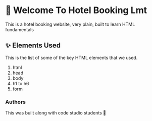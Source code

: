 <h1>🌸 Welcome To Hotel Booking Lmt </h1>
<p> This is a hotel booking website, very plain, built to learn HTML fundamentals </p>

<h2>✨ Elements Used</h2>
<p>This is the list of some of the key HTML elements that we used.</p>

1. html
2. head
3. body
4. h1 to h6
5. form

### Authors
This was built along with code studio students 🚀